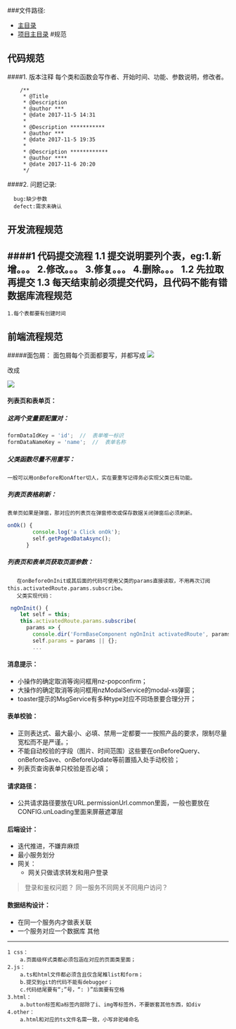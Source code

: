 ###文件路径:
 - [主目录](  ../README.md)
 - [项目主目录](  ../../../README.md)
#规范

代码规范
---
####1. 版本注释
        每个类和函数会写作者、开始时间、功能、参数说明，修改者。
```
    /**
     * @Title  
     * @Description 
     * @author ***
     * @date 2017-11-5 14:31
     * 
     * @Description ***********
     * @author ***
     * @date 2017-11-5 19:35
     *
     * @Description ************
     * @author ****
     * @date 2017-11-6 20:20
     */
```
####2. 问题记录:
    
```
  bug:缺少参数
  defect:需求未确认
```
开发流程规范
---
####1 代码提交流程
    1.1 提交说明要列个表，eg:1.新增。。。  2.修改。。。 3.修复。。。 4.删除。。。
    1.2 先拉取再提交
    1.3 每天结束前必须提交代码，且代码不能有错
数据库流程规范
---
    1.每个表都要有创建时间
前端流程规范
---
#####面包屑：
面包屑每个页面都要写，并都写成
![](img/图片1.png)

改成

![](img/图片2.png)

#### 列表页和表单页：
##### 这两个变量要配置对：
```typescript
formDataIdKey = 'id';  //  表单唯一标识
formDataNameKey = 'name';  //  表单名称
```

##### 父类函数尽量不用重写：
    一般可以用onBefore和onAfter切人，实在要重写记得务必实现父类已有功能。

##### 列表页表格刷新：
    表单页如果是弹窗，那对应的列表页在弹窗修改或保存数据关闭弹窗后必须刷新。
```typescript
onOk() {
        console.log('a Click onOk');
        self.getPagedDataAsync();
      }
```
##### 列表页和表单页获取页面参数：
       在onBeforeOnInit或其后面的代码可使用父类的params直接读取，不用再次订阅this.activatedRoute.params.subscribe。
       父类实现代码：
   ```typescript
    ngOnInit() {
       let self = this;
       this.activatedRoute.params.subscribe(
         params => {
           console.dir('FormBaseComponent ngOnInit activatedRoute', params);
           self.params = params || {};
           ...
   ```
#### 消息提示：
* 小操作的确定取消等询问框用nz-popconfirm；
* 大操作的确定取消等询问框用nzModalService的modal-xs弹窗；
* toaster提示的MsgService有多种type对应不同场景要合理分开；
#### 表单校验：
* 正则表达式、最大最小、必填、禁用一定都要一一按照产品的要求，限制尽量宽松而不是严谨。；
* 不能自动校验的字段（图片、时间范围）这些要在onBeforeQuery、onBeforeSave、onBeforeUpdate等前置插入处手动校验；
* 列表页查询表单只校验是否必填；

#### 请求路径：
* 公共请求路径要放在URL.permissionUrl.common里面，一般也要放在CONFIG.unLoading里面来屏蔽遮罩层

#### 后端设计：
* 迭代推进，不嫌弃麻烦
* 最小服务划分
* 网关：
  * 网关只做请求转发和用户登录
> 登录和鉴权问题？
> 同一服务不同网关不同用户访问？

#### 数据结构设计：
* 在同一个服务内才做表关联
* 一个服务对应一个数据库
其他
---
    1 css：
        a.页面级样式类都必须包涵在对应的页面类里面；
    2.js：
        a.ts和html文件都必须含且仅含尾椎list和form；
        b.提交到git的代码不能有debugger；
        c.代码结尾要有“;”号，“: )”后面要有空格
    3.html：
        a.button标签和a标签内部除了i、img等标签外，不要嵌套其他东西，如div
    4.other：
        a.html和对应的ts文件名需一致，小写非驼峰命名
